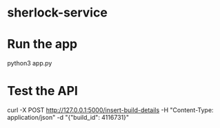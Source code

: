 # sherlock-service


# Run the app
python3 app.py

# Test the API 
curl -X POST http://127.0.0.1:5000/insert-build-details -H "Content-Type: application/json" -d "{\"build_id\": 4116731}"
